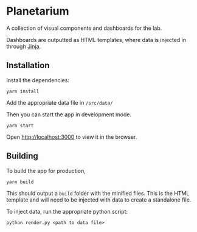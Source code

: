 # Planetarium

A collection of visual components and dashboards for the lab.

Dashboards are outputted as HTML templates, where data is injected in through [Jinja](https://palletsprojects.com/p/jinja/).


## Installation

Install the dependencies:

```
yarn install
```

Add the appropriate data file in `/src/data/`


Then you can start the app in development mode.

```
yarn start
```

Open [http://localhost:3000](http://localhost:3000) to view it in the browser.



## Building

To build the app for production,

```
yarn build
```

This should output a `build` folder with the minified files. This is the HTML template and will need to be injected with data to create a standalone file.

To inject data, run the appropriate python script:

```
python render.py <path to data file>
```

